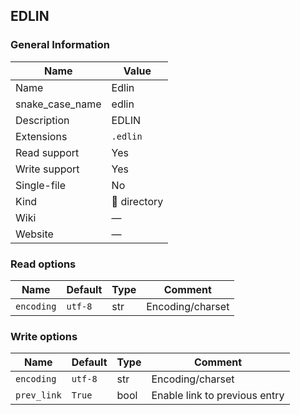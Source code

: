 
## EDLIN ##

### General Information ###
Name | Value
---- | -------
Name | Edlin
snake_case_name | edlin
Description | EDLIN
Extensions | `.edlin`
Read support | Yes
Write support | Yes
Single-file | No
Kind | 📁 directory
Wiki | ―
Website | ―


### Read options ###
Name | Default | Type | Comment
---- | ------- | ---- | -------
`encoding` | `utf-8` | str | Encoding/charset

### Write options ###
Name | Default | Type | Comment
---- | ------- | ---- | -------
`encoding` | `utf-8` | str | Encoding/charset
`prev_link` | `True` | bool | Enable link to previous entry




